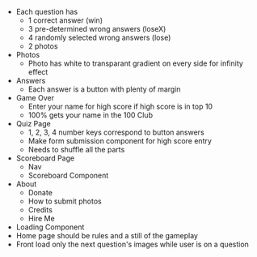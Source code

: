 
- Each question has
    - 1 correct answer (win)
    - 3 pre-determined wrong answers (loseX)
    - 4 randomly selected wrong answers (lose)
    - 2 photos
- Photos
    - Photo has white to transparant gradient on every side for infinity effect
- Answers
    - Each answer is a button with plenty of margin
- Game Over
    - Enter your name for high score if high score is in top 10
    - 100% gets your name in the 100 Club
- Quiz Page
    - 1, 2, 3, 4 number keys correspond to button answers
    - Make form submission component for high score entry
    - Needs to shuffle all the parts
- Scoreboard Page
    - Nav
    - Scoreboard Component
- About
    - Donate
    - How to submit photos
    - Credits
    - Hire Me
- Loading Component
- Home page should be rules and a still of the gameplay
- Front load only the next question's images while user is on a question